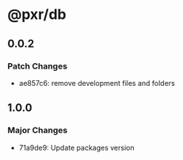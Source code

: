 # @pxr/db

## 0.0.2

### Patch Changes

- ae857c6: remove development files and folders

## 1.0.0

### Major Changes

- 71a9de9: Update packages version
